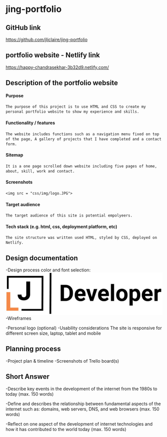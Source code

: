 # jing-portfolio

## GitHub link 
  https://github.com/jliclaire/jing-portfolio

## portfolio website - Netlify link
  https://happy-chandrasekhar-3b32d9.netlify.com/

## Description of the portfolio website
  #### Purpose

    The purpose of this project is to use HTML and CSS to create my personal portfolio website to show my experience and skills.

  #### Functionality / features

    The website includes functions such as a navigation menu fixed on top of the page, A gallery of projects that I have completed and a contact form.

  #### Sitemap

    It is a one page scrolled down website including five pages of home, about, skill, work and contact.

  #### Screenshots

    <img src = "css/img/logo.JPG">

  #### Target audience

    The target audience of this site is potential empolyeers.

  #### Tech stack (e.g. html, css, deployment platform, etc)

    The site structure was written used HTML, styled by CSS, deployed on Netlify.

## Design documentation
-Design process
  color and font selection: 
  <img src="css/img/logo.JPG">
-Wireframes
  
-Personal logo (optional)
-Usability considerations
  The site is responsive for different screen size, laptop, tablet and mobile

## Planning process
-Project plan & timeline
-Screenshots of Trello board(s)

## Short Answer
-Describe key events in the development of the internet from the 1980s to today (max. 150 words)

-Define and describes the relationship between fundamental aspects of the internet such as: domains, web servers, DNS, and web browsers (max. 150 words)

-Reflect on one aspect of the development of internet technologies and how it has contributed to the world today (max. 150 words)